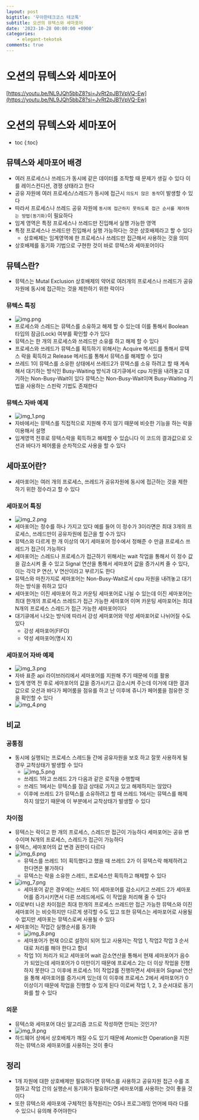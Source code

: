 ```yaml
---
layout: post
bigtitle: '우아한테크코스 테코톡'
subtitle: 오션의 뮤텍스와 세마포어
date: '2023-10-28 00:00:00 +0900'
categories:
    - elegant-tekotok
comments: true
---
```


# 오션의 뮤텍스와 세마포어
[https://youtu.be/NL9JQh5bbZ8?si=JvRt2pJB1VpVQ-Ew](https://youtu.be/NL9JQh5bbZ8?si=JvRt2pJB1VpVQ-Ew)

# 오션의 뮤텍스와 세마포어
* toc
{:toc}

## 뮤텍스와 세마포어 배경
+ 여러 프로세스나 쓰레드가 동시에 같은 데이터를 조작할 때 문제가 생길 수 있다 이를 레이스컨디션, 경쟁 상태라고 한다
+ 공유 자원에 여러 프로세스/스레드가 동시에 접근시 ```의도치 않은 동작```이 발생할 수 있다
+ 따라서 프로세스나 쓰레드 공유 자원에 ```동시에 접근하지 못하도록 접근 순서를 제어하는 방법(동기화)```이 필요하다
+ 임계 영역은 특정 프로세스나 쓰레드만 진입해서 실행 가능한 영역
+ 특정 프로세스나 쓰레드만 진입해서 실행 가능하다는 것은 상호배제라고 할 수 있다
  + 상호배제는 임계영역에 한 프로세스나 쓰레드만 접근해서 사용하는 것을 의미
+ 상호배제를 동기화 기법으로 구현한 것이 바로 뮤텍스와 세마포어이다

## 뮤텍스란?
+ 뮤텍스는 Mutal Exclusion 상호배제의 약어로 여러개의 프로세스나 쓰레드가 공유자원에 동시에 접근하는 것을 제한하기 위한 락이다

### 뮤텍스 특징
+ ![img.png](../../../assets/img/elegant-tekotok/OCEAN-MUTEX-SEMAPHORE.png)
+ 프로세스와 스레드는 뮤텍스를 소유하고 해제 할 수 있는데 이를 통해서 Boolean 타입의 잠금(Lock) 여부를 확인할 수가 있다
+ 뮤텍스는 한 개의 프로세스와 쓰레드만 소유를 하고 해제 할 수 있다
+ 프로세스와 쓰레드가 뮤텍스를 획득하기 위해서는 Acquire 메서드를 통해서 뮤텍스 락을 획득하고 Release 메서드를 통해서 뮤텍스를 해제할 수 있다
+ 쓰레드 1이 뮤텍스를 소유한 상태에서 쓰레드2가 뮤텍스를 소유 하려고 할 때 계속해서 대기하는 방식인 Busy-Waiting 방식과 대기큐에서 cpu 자원을 내려놓고 대기하는 Non-Busy-Wait이 있다 뮤텍스는 Non-Busy-Wait이며
  Busy-Waiting 기법을 사용하는 스핀락 기법도 존재한다

### 뮤텍스 자바 예제
+ ![img_1.png](../../../assets/img/elegant-tekotok/OCEAN-MUTEX-SEMAPHORE1.png)
+ 자바에서는 뮤텍스를 직접적으로 지원해 주지 않기 때문에 비슷한 기능을 하는 락을 이용해서 설명
+ 임계영역 전후로 뮤텍스락을 획득하고 해제할 수 있습니다 이 코드의 결과값으로 오션과 바다가 페어룸을 순차적으로 사용을 할 수 있다

## 세마포어란?
+ 세마포어는 여러 개의 프로세스, 쓰레드가 공유자원에 동시에 접근하는 것을 제한 하기 위한 정수라고 할 수 있다

### 세마포어 특징
+ ![img_2.png](../../../assets/img/elegant-tekotok/OCEAN-MUTEX-SEMAPHORE2.png)
+ 세마포어는 정수를 하나 가지고 있다 예를 들어 이 정수가 3이라면은 최대 3개의 프로세스, 쓰레드만이 공유자원에 접근을 할 수가 있다
+ 뮤텍스와 다르게 한 개 이상의 여기 세마포어 정수에서 정해준 수 만큼 프로세스 쓰레드가 접근이 가능하다
+ 세마포어는 스레드나 프로세스가 접근하기 위해서는 wait 작업을 통해서 이 정수 값을 감소시켜 줄 수 있고 Signal 연산을 통해서 세마포어 값을 증가시켜 줄 수 있다, 이는 각각 P 연산, V 연산이라고 부르기도 한다
+ 뮤텍스와 마찬가지로 세마포어는 Non-Busy-Wait로서 cpu 자원을 내려놓고 대기하는 방식을 취하고 있다
+ 세마포어는 이진 세마포어 하고 카운팅 세마포어로 나뉠 수 있는데 이진 세마포어는 최대 한개의 프로세스 쓰레드가 접근 가능한 세마포어 이며
  카운팅 세마포어는 최대 N개의 프로세스 스레드가 접근 가능한 세마포어이다
+ 대기큐에서 나오는 방식에 따라서 강성 세마포어와 약성 세마포어로 나뉘어질 수도 있다
  + 강성 세마포어(FIFO)
  + 약성 세마포어(명시 X)

### 세마포어 자바 예제 
+ ![img_3.png](../../../assets/img/elegant-tekotok/OCEAN-MUTEX-SEMAPHORE3.png)
+ 자바 표준 api 라이브러리에서 세마포어를 지원해 주기 때문에 이를 활용
+ 임계 영역 전 후로 세마포어의 값을 증가시키고 감소시켜 주는데 이거에 대한 결과값으로 오션과 바다가 페어룸을 점유를 하고 난 이후에 쥬니가 페어룸을 점유한 것을 확인할 수 있다
+ ![img_4.png](../../../assets/img/elegant-tekotok/OCEAN-MUTEX-SEMAPHORE4.png)


## 비교

### 공통점
+ 동시에 실행되는 프로세스 스레드들 간에 공유자원을 보호 하고 잘못 사용하게 될 경우 교착상태가 발생할 수 있다
  + ![img_5.png](../../../assets/img/elegant-tekotok/OCEAN-MUTEX-SEMAPHORE5.png)
  + 쓰레드 1하고 쓰레드 2가 다음과 같은 로직을 수행할때 
  + 쓰레드 1에서는 뮤텍스를 잠금 상태로 가지고 있고 해제하지는 않았다
  + 이후에 쓰레드 2가 뮤텍스를 소유하려고 할 때 쓰레드 1에서는 뮤텍스를 해제 하지 않았기 때문에
    이 부분에서 교착상태가 발생할 수 있다

### 차이점
+ 뮤텍스는 락이고 한 개의 프로세스, 스레드만 접근이 가능하다 세마포어는 공유 변수이며 N개의 프로세스, 스레드가 접근이 가능하다
+ 뮤텍스, 세마포어의 값 변경 권한이 다르다
+ ![img_6.png](../../../assets/img/elegant-tekotok/OCEAN-MUTEX-SEMAPHORE6.png)
  + 뮤텍스를 쓰레드 1이 획득했다고 했을 때 쓰레드 2가 이 뮤텍스락 해제하려고 한다면은 불가하다
  + 뮤텍스는 락을 소유한 스레드, 프로세스만 획득하고 해제할 수 있다
+ ![img_7.png](../../../assets/img/elegant-tekotok/OCEAN-MUTEX-SEMAPHORE7.png)
  + 세마포어 같은 경우에는 쓰레드 1이 세마포어를 감소시키고 쓰레드 2가 세마포어를 증가시키면서 다른 쓰레드에서도 이 작업을 처리해 줄 수 있다
+ 이로부터 나온 차이점은 최대 한개의 프로세스 쓰레드만 접근 가능한 뮤텍스와 이진세마포어 는 비슷하지만 다르게 생각할 수도 있고 또한 뮤텍스는 세마포어로 사용될 수 없지만 세마포는 뮤텍스로써 사용될 수 있다
+ 세마포어는 작업간 실행순서를 동기화
  + ![img_8.png](../../../assets/img/elegant-tekotok/OCEAN-MUTEX-SEMAPHORE%208.png) 
  + 세마포어가 현재 0으로 설정이 되어 있고 사용자는 작업 1, 작업2 작업 3 순서대로 처리를 해야 한다고 함녀
  + 작업 1이 처리가 되고 세마포어 wait 감소연산을 통해서 현재 세마포어가 음수가 되었는데 세마포어가 0 미만이기 때문에
    프로세스 2는 더 이상 작업을 진행하지 못한다 그 이후에 프로세스 1이 작업2를 진행하면서 세마포어 Signal 연산을 통해 세마포어를 증가시켜 있는데 이 이후에
    프로세스 2에서 세마포어가 0 이상이기 때문에 작업을 진행할 수 있게 된다 이로써 작업 1, 2, 3 순서대로 동기화를 할 수 있다
  
### 의문 
+ 뮤텍스와 세마포어 대신 알고리즘 코드로 작성하면 안되는 것인가?
+ ![img_9.png](../../../assets/img/elegant-tekotok/OCEAN-MUTEX-SEMAPHORE9.png)
+ 하드웨어 상에서 상호배제가 깨질 수도 있기 때문에 Atomic한 Operation을 지원하는 뮤텍스와 세마포어를 사용하는 것이 좋다

## 정리
+ 1개 자원에 대한 상호배제만 필요하다면 뮤텍스를 사용하고 공유자원 접근 수를 조절하고 작업 간의 실행순서 동기화가 필요하다면 세마포어를 사용하는 것이 좋을 것이다
+ 또한 뮤텍스와 세마포에 구체적인 동작원리는 OS나 프로그래밍 언어에 따라 다를 수 있으니 유의해 주어야한다
